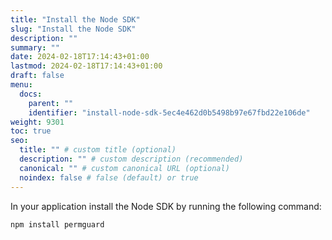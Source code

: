 ```yaml
---
title: "Install the Node SDK"
slug: "Install the Node SDK"
description: ""
summary: ""
date: 2024-02-18T17:14:43+01:00
lastmod: 2024-02-18T17:14:43+01:00
draft: false
menu:
  docs:
    parent: ""
    identifier: "install-node-sdk-5ec4e462d0b5498b97e67fbd22e106de"
weight: 9301
toc: true
seo:
  title: "" # custom title (optional)
  description: "" # custom description (recommended)
  canonical: "" # custom canonical URL (optional)
  noindex: false # false (default) or true
---
```


In your application install the Node SDK by running the following command:

```shell
npm install permguard
```
